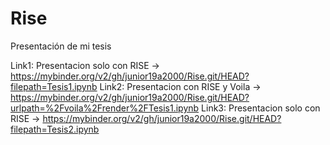 # Rise
Presentación de mi tesis

Link1: Presentacion solo con RISE → https://mybinder.org/v2/gh/junior19a2000/Rise.git/HEAD?filepath=Tesis1.ipynb
Link2: Presentacion con RISE y Voila → https://mybinder.org/v2/gh/junior19a2000/Rise.git/HEAD?urlpath=%2Fvoila%2Frender%2FTesis1.ipynb
Link3: Presentacion solo con RISE → https://mybinder.org/v2/gh/junior19a2000/Rise.git/HEAD?filepath=Tesis2.ipynb
